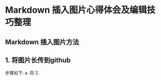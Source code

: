 # Markdown 插入图片心得体会及编辑技巧整理
## Markdown 插入图片方法

## **1. 将图片长传到github**
步骤如下:
a. 将
 2.

<!--stackedit_data:
eyJoaXN0b3J5IjpbLTEzNjUzNjc5MTEsLTU3MzE5NDUwM119
-->